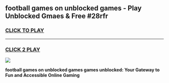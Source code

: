 
## football games on unblocked games - Play Unblocked Gmaes & Free #28rfr
<h3>
<a href="https://news.freeplayer.one?title=football_games_on_unblocked_games&ref=24F">CLICK TO PLAY</a></h3>
<hr>

<h3>
<a href="https://news.freeplayer.one?title=football_games_on_unblocked_games&ref=24F">CLICK 2 PLAY</a>
  
</h3>

<a href="https://news.freeplayer.one?title=football_games_on_unblocked_games&ref=24F/"><img src="https://clearcache.store/games.png"></a>


**football games on unblocked games games unblocked: Your Gateway to Fun and Accessible Online Gaming**
